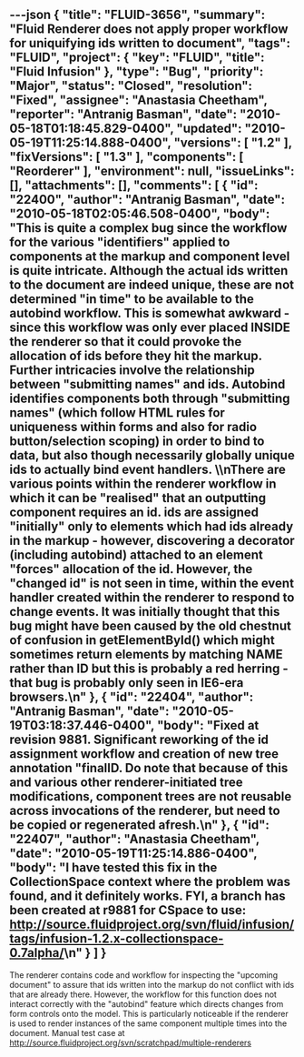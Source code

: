 ---json
{
  "title": "FLUID-3656",
  "summary": "Fluid Renderer does not apply proper workflow for uniquifying ids written to document",
  "tags": "FLUID",
  "project": {
    "key": "FLUID",
    "title": "Fluid Infusion"
  },
  "type": "Bug",
  "priority": "Major",
  "status": "Closed",
  "resolution": "Fixed",
  "assignee": "Anastasia Cheetham",
  "reporter": "Antranig Basman",
  "date": "2010-05-18T01:18:45.829-0400",
  "updated": "2010-05-19T11:25:14.888-0400",
  "versions": [
    "1.2"
  ],
  "fixVersions": [
    "1.3"
  ],
  "components": [
    "Reorderer"
  ],
  "environment": null,
  "issueLinks": [],
  "attachments": [],
  "comments": [
    {
      "id": "22400",
      "author": "Antranig Basman",
      "date": "2010-05-18T02:05:46.508-0400",
      "body": "This is quite a complex bug since the workflow for the various \"identifiers\" applied to components at the markup and component level is quite intricate. Although the actual ids written to the document are indeed unique, these are not determined \"in time\" to be available to the autobind workflow. This is somewhat awkward - since this workflow was only ever placed INSIDE the renderer so that it could provoke the allocation of ids before they hit the markup. Further intricacies involve the relationship between \"submitting names\" and ids. Autobind identifies components both through \"submitting names\" (which follow HTML rules for uniqueness within forms and also for radio button/selection scoping) in order to bind to data, but also though necessarily globally unique ids to actually bind event handlers. \\\nThere are various points within the renderer workflow in which it can be \"realised\" that an outputting component requires an id. ids are assigned \"initially\" only to elements which had ids already in the markup - however, discovering a decorator (including autobind) attached to an element \"forces\" allocation of the id. However, the \"changed id\" is not seen in time, within the event handler created within the renderer to respond to change events. It was initially thought that this bug might have been caused by the old chestnut of confusion in getElementById() which might sometimes return elements by matching NAME rather than ID but this is probably a red herring - that bug is probably only seen in IE6-era browsers.\n"
    },
    {
      "id": "22404",
      "author": "Antranig Basman",
      "date": "2010-05-19T03:18:37.446-0400",
      "body": "Fixed at revision 9881. Significant reworking of the id assignment workflow and creation of new tree annotation \"finalID. Do note that because of this and various other renderer-initiated tree modifications, component trees are not reusable across invocations of the renderer, but need to be copied or regenerated afresh.\n"
    },
    {
      "id": "22407",
      "author": "Anastasia Cheetham",
      "date": "2010-05-19T11:25:14.886-0400",
      "body": "I have tested this fix in the CollectionSpace context where the problem was found, and it definitely works. FYI, a branch has been created at r9881 for CSpace to use: <http://source.fluidproject.org/svn/fluid/infusion/tags/infusion-1.2.x-collectionspace-0.7alpha/>\n"
    }
  ]
}
---
The renderer contains code and workflow for inspecting the "upcoming document" to assure that ids written into the markup do not conflict with ids that are already there. However, the workflow for this function does not interact correctly with the "autobind" feature which directs changes from form controls onto the model. This is particularly noticeable if the renderer is used to render instances of the same component multiple times into the document. Manual test case at \
<http://source.fluidproject.org/svn/scratchpad/multiple-renderers>

        